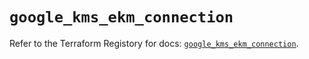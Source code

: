 # `google_kms_ekm_connection`

Refer to the Terraform Registory for docs: [`google_kms_ekm_connection`](https://registry.terraform.io/providers/hashicorp/google-beta/5.26.0/docs/resources/google_kms_ekm_connection).
